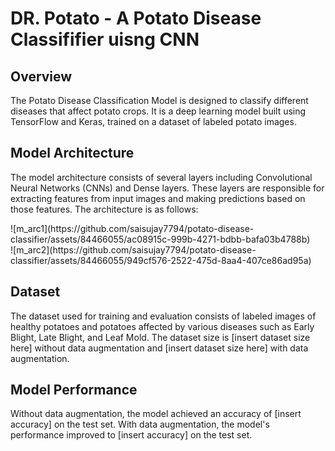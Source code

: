 <h1>DR. Potato - A Potato Disease Classififier uisng CNN</h1>

<h2 class="section-title">Overview</h2>
    <p class="section-content">
         The Potato Disease Classification Model is designed to classify different diseases that affect potato crops. It is a deep learning model built using TensorFlow and Keras, trained on a dataset of labeled potato images.
    </p>

   <h2 class="section-title">Model Architecture</h2>
        <p class="section-content">
            The model architecture consists of several layers including Convolutional Neural Networks (CNNs) and Dense layers. These layers are responsible for extracting features from input images and making predictions based on those features. The architecture is as follows:
        </p>
 ![m_arc1](https://github.com/saisujay7794/potato-disease-classifier/assets/84466055/ac08915c-999b-4271-bdbb-bafa03b4788b)
   <br>
 ![m_arc2](https://github.com/saisujay7794/potato-disease-classifier/assets/84466055/949cf576-2522-475d-8aa4-407ce86ad95a)
        <h2 class="section-title">Dataset</h2>
        <p class="section-content">
            The dataset used for training and evaluation consists of labeled images of healthy potatoes and potatoes affected by various diseases such as Early Blight, Late Blight, and Leaf Mold. The dataset size is [insert dataset size here] without data augmentation and [insert dataset size here] with data augmentation.
        </p>
        <h2 class="section-title">Model Performance</h2>
        <p class="section-content">
            Without data augmentation, the model achieved an accuracy of [insert accuracy] on the test set. With data augmentation, the model's performance improved to [insert accuracy] on the test set.
        </p>
